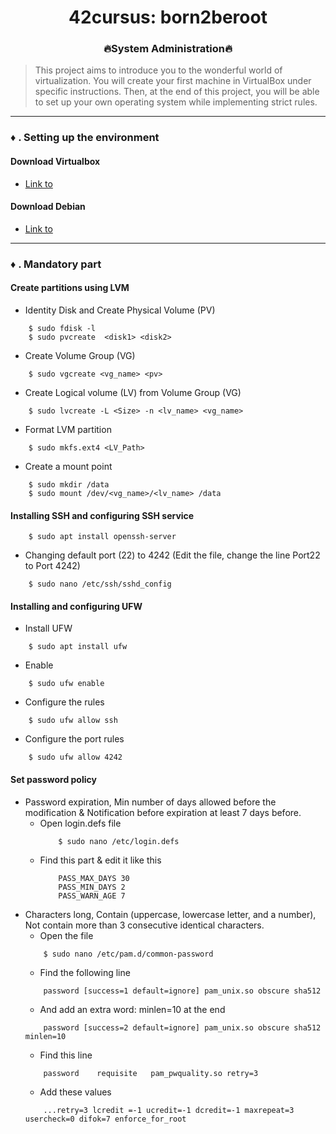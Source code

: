 <div align="center">

# 42cursus: born2beroot
### 🔥System Administration🔥
</div>

> This project aims to introduce you to the wonderful world of virtualization.
You will create your first machine in VirtualBox under specific instructions. Then, at the end of this project, you will be able to set up
your own operating system while implementing strict rules.

---

### ♦️ . Setting up the environment

####  Download Virtualbox
- <a href="https://www.virtualbox.org/wiki/Downloads">Link to</a>

####  Download Debian
- <a href="https://www.debian.org/distrib/">Link to</a>

---

### ♦️ . Mandatory part

#### Create partitions using LVM
- Identity Disk and Create Physical Volume (PV)
```
    $ sudo fdisk -l
    $ sudo pvcreate  <disk1> <disk2>
```
- Create Volume Group (VG)
```
    $ sudo vgcreate <vg_name> <pv>
```
- Create Logical volume (LV) from Volume Group (VG)
```
    $ sudo lvcreate -L <Size> -n <lv_name> <vg_name>
```
- Format LVM partition
```
    $ sudo mkfs.ext4 <LV_Path>
```
- Create a mount point
```
    $ sudo mkdir /data
    $ sudo mount /dev/<vg_name>/<lv_name> /data
```

#### Installing SSH and configuring SSH service
```
    $ sudo apt install openssh-server
```

- Changing default port (22) to 4242 (Edit the file, change the line Port22 to Port 4242)
```
    $ sudo nano /etc/ssh/sshd_config
```

#### Installing and configuring UFW
- Install UFW
```
    $ sudo apt install ufw
```

- Enable
```
    $ sudo ufw enable
```

- Configure the rules
```
    $ sudo ufw allow ssh
```

- Configure the port rules
```
    $ sudo ufw allow 4242
```

#### Set password policy
- Password expiration, Min number of days allowed before the modification & Notification before expiration at least 7 days before.
  - Open login.defs file
    ```
        $ sudo nano /etc/login.defs
    ```
  - Find this part & edit it like this
    ```
        PASS_MAX_DAYS 30
        PASS_MIN_DAYS 2
        PASS_WARN_AGE 7
    ```
- Characters long, Contain (uppercase, lowercase letter, and a number), Not contain more than 3 consecutive identical characters.
    - Open the file
    ```
        $ sudo nano /etc/pam.d/common-password
    ```
    - Find the following line
    ```
        password [success=1 default=ignore] pam_unix.so obscure sha512
    ```
    - And add an extra word: minlen=10 at the end
    ```
        password [success=2 default=ignore] pam_unix.so obscure sha512 minlen=10
    ```
    - Find this line
    ```
        password    requisite   pam_pwquality.so retry=3
    ```
    - Add these values
    ```
        ...retry=3 lcredit =-1 ucredit=-1 dcredit=-1 maxrepeat=3 usercheck=0 difok=7 enforce_for_root
    ```
